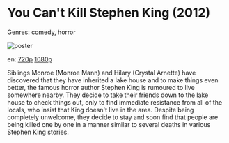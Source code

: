 # You Can't Kill Stephen King (2012)

Genres: comedy, horror

![poster](http://image.tmdb.org/t/p/w500/2F0CBnYlweumkaW0Bo2gMAR9MXv.jpg)

en:
  [720p](magnet:?xt=urn:btih:E8BECFC1E5056CA147CA4A2B0D4E78C82917E34B&tr=udp://glotorrents.pw:6969/announce&tr=udp://tracker.opentrackr.org:1337/announce&tr=udp://torrent.gresille.org:80/announce&tr=udp://tracker.openbittorrent.com:80&tr=udp://tracker.coppersurfer.tk:6969&tr=udp://tracker.leechers-paradise.org:6969&tr=udp://p4p.arenabg.ch:1337&tr=udp://tracker.internetwarriors.net:1337)
  [1080p](magnet:?xt=urn:btih:C2079C441B8CA47D4672DB1A1A0390723AA9E4AE&tr=udp://glotorrents.pw:6969/announce&tr=udp://tracker.opentrackr.org:1337/announce&tr=udp://torrent.gresille.org:80/announce&tr=udp://tracker.openbittorrent.com:80&tr=udp://tracker.coppersurfer.tk:6969&tr=udp://tracker.leechers-paradise.org:6969&tr=udp://p4p.arenabg.ch:1337&tr=udp://tracker.internetwarriors.net:1337)
  


Siblings Monroe (Monroe Mann) and Hilary (Crystal Arnette) have discovered that they have inherited a lake house and to make things even better, the famous horror author Stephen King is rumoured to live somewhere nearby. They decide to take their friends down to the lake house to check things out, only to find immediate resistance from all of the locals, who insist that King doesn't live in the area. Despite being completely unwelcome, they decide to stay and soon find that people are being killed one by one in a manner similar to several deaths in various Stephen King stories.
